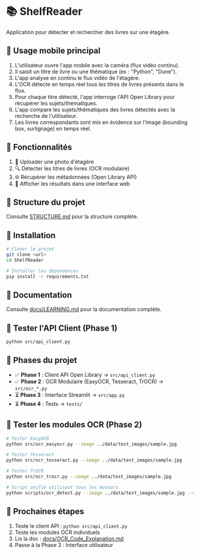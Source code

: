 # 📚 ShelfReader

Application pour détecter et rechercher des livres sur une étagère.

## 📱 Usage mobile principal

1. L'utilisateur ouvre l'app mobile avec la caméra (flux vidéo continu).
2. Il saisit un titre de livre ou une thématique (ex : "Python", "Dune").
3. L'app analyse en continu le flux vidéo de l'étagère.
4. L'OCR détecte en temps réel tous les titres de livres présents dans le flux.
5. Pour chaque titre détecté, l'app interroge l'API Open Library pour récupérer les sujets/thématiques.
6. L'app compare les sujets/thématiques des livres détectés avec la recherche de l'utilisateur.
7. Les livres correspondants sont mis en évidence sur l'image (bounding box, surlignage) en temps réel.

## 🎯 Fonctionnalités

1. 📸 Uploader une photo d'étagère
2. 🔍 Détecter les titres de livres (OCR modulaire)
3. 🌐 Récupérer les métadonnées (Open Library API)
4. 🎨 Afficher les résultats dans une interface web

## 📂 Structure du projet

Consulte [STRUCTURE.md](Structure.md) pour la structure complète.

## 🚀 Installation

```bash
# Cloner le projet
git clone <url>
cd ShelfReader

# Installer les dépendances
pip install -r requirements.txt
```

## 📖 Documentation

Consulte [docs/LEARNING.md](LEARNING.md) pour la documentation complète.

## 🧪 Tester l'API Client (Phase 1)

```bash
python src/api_client.py
```

## 🎯 Phases du projet

- ✅ **Phase 1** : Client API Open Library → `src/api_client.py`
- ✅ **Phase 2** : OCR Modulaire (EasyOCR, Tesseract, TrOCR) → `src/ocr_*.py`
- ⏳ **Phase 3** : Interface Streamlit → `src/app.py`
- ⏳ **Phase 4** : Tests → `tests/`

## 🧪 Tester les modules OCR (Phase 2)

```bash
# Tester EasyOCR
python src/ocr_easyocr.py --image ../data/test_images/sample.jpg

# Tester Tesseract
python src/ocr_tesseract.py --image ../data/test_images/sample.jpg

# Tester TrOCR
python src/ocr_trocr.py --image ../data/test_images/sample.jpg

# Script unifié utilisant tous les moteurs
python scripts/ocr_detect.py --image ../data/test_images/sample.jpg --engine easyocr
```

## 📝 Prochaines étapes

1. Teste le client API : `python src/api_client.py`
2. Teste les modules OCR individuels
3. Lis la doc : [docs/OCR_Code_Explanation.md](OCR_Code_Explanation.md)
4. Passe à la Phase 3 : Interface utilisateur